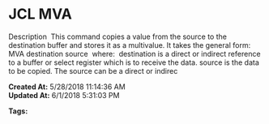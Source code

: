 # JCL MVA

Description  This command copies a value from the source to the destination buffer and stores it as a multivalue. It takes the general form:  MVA destination source  where:  destination is a direct or indirect reference to a buffer or select register which is to receive the data. source is the data to be copied. The source can be a direct or indirec  

**Created At:** 5/28/2018 11:14:36 AM  
**Updated At:** 6/1/2018 5:31:03 PM  

**Tags:**
<badge text='copy' vertical='middle' />
<badge text='jcl' vertical='middle' />
<badge text='buffer' vertical='middle' />
<badge text='file' vertical='middle' />
